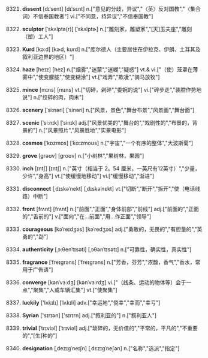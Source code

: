 8321. **dissent**
[dɪˈsent]  [dɪˈsɛnt]
n.["意见的分歧，异议","〈英〉反对国教","〈集合词〉不信奉国教者"]  vi.["不同意，持异议","不信奉国教"]  

8322. **sculptor**
[ˈskʌlptə(r)]  [ˈskʌlptɚ]
n.["雕刻家，雕塑家","[天]玉夫座","雕刻（塑）工人"]  

8323. **Kurd**
[kə:d]  [kɚd, kʊrd]
n.["库尔德人（主要居住在伊拉克、伊朗、土耳其及叙利亚边界的地区）"]  

8324. **haze**
[heɪz]  [hez]
n.["烟雾","迷蒙","迷糊","疑惑"]  vt.& vi.["（使）笼罩在薄雾中","使变朦胧","使变糊涂"]  vt.["戏弄","欺凌","骑马放牧"]  

8325. **mince**
[mɪns]  [mɪns]
vt.["切碎，剁碎","委婉的说"]  vi.["碎步走","装腔作势地说"]  n.["绞碎的肉，肉末"]  

8326. **scenery**
[ˈsi:nəri]  [ˈsinəri]
n.["风景，景色","舞台布景","风景画","舞台面"]  

8327. **scenic**
[ˈsi:nɪk]  [ˈsinɪk]
adj.["风景优美的","舞台的","戏剧性的","布景的，背景的"]  n.["风景照片","风景胜地","实景电影"]  

8328. **cosmos**
[ˈkɒzmɒs]  [ˈkɑ:zmoʊs]
n.["宇宙","一个有序的整体","大波斯菊"]  

8329. **grove**
[grəʊv]  [groʊv]
n.["小树林","果树林，果园"]  

8330. **inch**
[ɪntʃ]  [ɪntʃ]
n.["英寸（相当于 2。54 厘米，一英尺有12英寸）","少量，少许","身高"]  vt.["使缓慢地移动"]  vi.["缓慢移动","渐进"]  

8331. **disconnect**
[ˌdɪskəˈnekt]  [ˌdɪskəˈnɛkt]
vt.["切断","断开","拆开","使（电话线路）中断"]  

8332. **front**
[frʌnt]  [frʌnt]
n.["前面","正面","身体前部","前线"]  adj.["前面的","正面的","舌前的"]  v.["面向","在…前面","用…作正面","领导"]  

8333. **courageous**
[kəˈreɪdʒəs]  [kəˈredʒəs]
adj.["勇敢的，无畏的","有胆量的","英勇的","勐"]  

8334. **authenticity**
[ˌɔ:θenˈtɪsəti]  [ˌɔθənˈtɪsətɪ]
n.["可靠性，确实性，真实性"]  

8335. **fragrance**
[ˈfreɪgrəns]  [ˈfreɪgrəns]
n.["芳香，芬芳","浓馥，香气","香水，常用于广告语"]  

8336. **converge**
[kənˈvɜ:dʒ]  [kənˈvɜ:rdʒ]
vi.["（线条、运动的物体等）会于一点","聚集","人或车辆汇集"]  vt.["使聚集"]  

8337. **luckily**
['lʌkɪlɪ]  [ˈlʌkɪli]
adv.["幸运地","侥幸","幸而","幸亏"]  

8338. **Syrian**
['sɪrɪən]  ['sɪrɪrn]
adj.["叙利亚的"]  n.["叙利亚人"]  

8339. **trivial**
[ˈtrɪviəl]  [ˈtrɪviəl]
adj.["琐碎的，无价值的","平常的，平凡的","不重要的","[生]种的"]  

8340. **designation**
[ˌdezɪgˈneɪʃn]  [ˌdɛzɪɡˈneʃən]
n.["名称","选派","指定"]  

